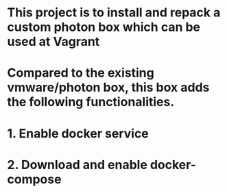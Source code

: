 ### 
# This project is to install and repack a custom photon box which can be used at Vagrant
# Compared to the existing vmware/photon box, this box adds the following functionalities.
# 1. Enable docker service
# 2. Download and enable docker-compose
###

